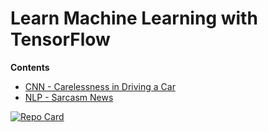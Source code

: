 # Learn Machine Learning with TensorFlow

**Contents**
- [CNN - Carelessness in Driving a Car](https://github.com/adhang/learn-tensorflow/blob/main/CNN_Carelessness_in_Driving_(InceptionV3).ipynb)
- [NLP - Sarcasm News](https://github.com/adhang/learn-tensorflow/blob/main/NLP_Sarcasm_News.ipynb)

[![Repo Card](https://github-readme-stats.vercel.app/api/pin/?username=adhang&repo=learn-tensorflow&show_owner=true&title_color=00875A&icon_color=006644&text_color=1B262C&bg_color=F5F7FA)](https://github.com/adhang/learn-tensorflow)